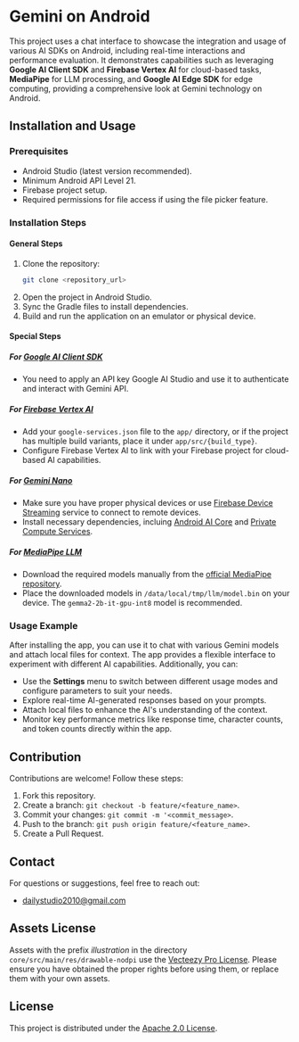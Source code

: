 # Gemini on Android

This project uses a chat interface to showcase the integration and usage of various AI SDKs on Android, including real-time interactions and performance evaluation. It demonstrates capabilities such as leveraging **Google AI Client SDK** and **Firebase Vertex AI** for cloud-based tasks, **MediaPipe** for LLM processing, and **Google AI Edge SDK** for edge computing, providing a comprehensive look at Gemini technology on Android.

## Installation and Usage

### Prerequisites

- Android Studio (latest version recommended).
- Minimum Android API Level 21.
- Firebase project setup.
- Required permissions for file access if using the file picker feature.

### Installation Steps

#### General Steps

1. Clone the repository:
   ```bash
   git clone <repository_url>
   ```
2. Open the project in Android Studio.
3. Sync the Gradle files to install dependencies.
4. Build and run the application on an emulator or physical device.

#### Special Steps

##### For [Google AI Client SDK](https://ai.google.dev/gemini-api/docs)

- You need to apply an API key Google AI Studio and use it to authenticate and interact with Gemini API.

##### For [Firebase Vertex AI](https://firebase.google.com/docs/vertex-ai)

- Add your `google-services.json` file to the `app/` directory, or if the project has multiple build variants, place it under `app/src/{build_type}`.
- Configure Firebase Vertex AI to link with your Firebase project for cloud-based AI capabilities.

##### For [Gemini Nano](https://developer.android.com/ai/gemini-nano/experimental)

- Make sure you have proper physical devices or use [Firebase Device Streaming](https://firebase.google.com/docs/test-lab/android/android-device-streaming) service to connect to remote devices.
- Install necessary dependencies, incluing [Android AI Core](https://play.google.com/store/apps/details?id=com.google.android.aicore) and [Private Compute Services](https://play.google.com/store/apps/details?id=com.google.android.as.oss).

##### For [MediaPipe LLM](https://developers.googleblog.com/en/large-language-models-on-device-with-mediapipe-and-tensorflow-lite/)
- Download the required models manually from the [official MediaPipe repository](https://ai.google.dev/edge/mediapipe/solutions/genai/llm_inference/index#models).
- Place the downloaded models in `/data/local/tmp/llm/model.bin` on your device. The `gemma2-2b-it-gpu-int8` model is recommended.

### Usage Example

After installing the app, you can use it to chat with various Gemini models and attach local files for context. The app provides a flexible interface to experiment with different AI capabilities. Additionally, you can:

- Use the **Settings** menu to switch between different usage modes and configure parameters to suit your needs.
- Explore real-time AI-generated responses based on your prompts.
- Attach local files to enhance the AI's understanding of the context.
- Monitor key performance metrics like response time, character counts, and token counts directly within the app.

## Contribution

Contributions are welcome! Follow these steps:

1. Fork this repository.
2. Create a branch: `git checkout -b feature/<feature_name>`.
3. Commit your changes: `git commit -m '<commit_message>`.
4. Push to the branch: `git push origin feature/<feature_name>`.
5. Create a Pull Request.

## Contact

For questions or suggestions, feel free to reach out:

- [dailystudio2010@gmail.com](mailto\:dailystudio2010@gmail.com)

## Assets License

Assets with the prefix _illustration_ in the directory `core/src/main/res/drawable-nodpi` use the [Vecteezy Pro License](https://support.vecteezy.com/en_us/new-vecteezy-licensing-ByHivesvt). Please ensure you have obtained the proper rights before using them, or replace them with your own assets.

## License

This project is distributed under the [Apache 2.0 License](./LICENSE).

